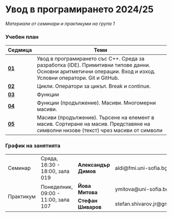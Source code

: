# Увод в програмирането 2024/25

_Материали от семинари и практикуми на група 1_

### Учебен план

| Седмица                                                                                                 | Теми                                                                                                                                                            |
| ------------------------------------------------------------------------------------------------------- | --------------------------------------------------------------------------------------------------------------------------------------------------------------- |
| **[01](https://github.com/StefanShivarov/introduction-to-programming-fmi-2024-25/tree/main/Week%2001)** | Увод в програмирането със C++. Среда за разработка (IDE). Примитивни типове данни. Основни аритметични операции. Вход и изход. Условни оператори. Git и GitHub. |
| **[02](https://github.com/StefanShivarov/introduction-to-programming-fmi-2024-25/tree/main/Week%2002)** | Цикли. Оператори за цикъл. Break и continue.                                                                                                                    |
| **[03](https://github.com/StefanShivarov/introduction-to-programming-fmi-2024-25/tree/main/Week%2003)** | Функции                                                                                                                                                         |
| **[04](https://github.com/StefanShivarov/introduction-to-programming-fmi-2024-25/tree/main/Week%2004)** | Функции (продължение). Масиви. Многомерни масиви.                                                                                                               |
| **[05](https://github.com/StefanShivarov/introduction-to-programming-fmi-2024-25/tree/main/Week%2005)** | Масиви (продължение). Търсене на елемент в масив. Сортиране на масив. Представяне на символни низове (текст) чрез масиви от символи                             |

### График на занятията

<table style="width:100%;" >
  <tr>
    <td>Семинар</td>
    <td>Сряда, 16:30 - 18:00, зала 019</td>
    <td style="font-weight: bold">Александър Димов</td>
    <td>aldi@fmi.uni-sofia.bg</td>
  </tr>
  <tr>
    <td rowspan="2">Практикум</td>
    <td rowspan="2">Понеделник, 09:00 - 11:00, зала 107</td>
    <td style="font-weight: bold">Йова Митова</td>
    <td>ymitova@uni-sofia.bg
</td>
  </tr>
  <tr>
    <td style="font-weight: bold">Стефан Шиваров</td>
    <td>stefan.shivarov.jr@gmail.com</td>
  </tr>
</table>
